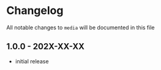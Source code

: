 # Changelog

All notable changes to `media` will be documented in this file

## 1.0.0 - 202X-XX-XX

- initial release
